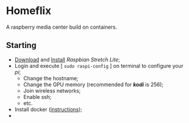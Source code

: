 # Homeflix

A raspberry media center build on containers.

## Starting

* [Download](https://www.raspberrypi.org/downloads/raspbian/) and [Install](https://www.raspberrypi.org/documentation/installation/installing-images/README.md) _Raspbian Stretch Lite_;
* Login and execute [ `sudo raspi-config` ] on terminal to configure your _pi_;
  * Change the hostname;
  * Change the GPU memory (recommended for **_kodi_** is 256);
  * Join wireless networks;
  * Enable ssh;
  * etc.
* Install docker ([instructions](docker));
*
